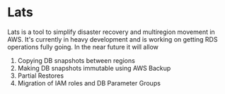 # Lats

Lats is a tool to simplify disaster recovery and multiregion movement in AWS. It's currently in heavy development and is working on getting RDS operations fully going. 
In the near future it will allow
1. Copying DB snapshots between regions
1. Making DB snapshots immutable using AWS Backup
1. Partial Restores
1. Migration of IAM roles and DB Parameter Groups
